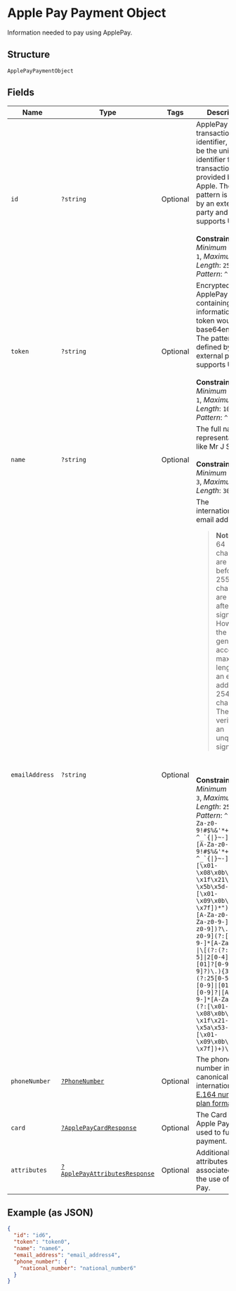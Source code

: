 
# Apple Pay Payment Object

Information needed to pay using ApplePay.

## Structure

`ApplePayPaymentObject`

## Fields

| Name | Type | Tags | Description | Getter | Setter |
|  --- | --- | --- | --- | --- | --- |
| `id` | `?string` | Optional | ApplePay transaction identifier, this will be the unique identifier for this transaction provided by Apple. The pattern is defined by an external party and supports Unicode.<br><br>**Constraints**: *Minimum Length*: `1`, *Maximum Length*: `250`, *Pattern*: `^.*$` | getId(): ?string | setId(?string id): void |
| `token` | `?string` | Optional | Encrypted ApplePay token, containing card information. This token would be base64encoded. The pattern is defined by an external party and supports Unicode.<br><br>**Constraints**: *Minimum Length*: `1`, *Maximum Length*: `10000`, *Pattern*: `^.*$` | getToken(): ?string | setToken(?string token): void |
| `name` | `?string` | Optional | The full name representation like Mr J Smith.<br><br>**Constraints**: *Minimum Length*: `3`, *Maximum Length*: `300` | getName(): ?string | setName(?string name): void |
| `emailAddress` | `?string` | Optional | The internationalized email address.<blockquote><strong>Note:</strong> Up to 64 characters are allowed before and 255 characters are allowed after the <code>@</code> sign. However, the generally accepted maximum length for an email address is 254 characters. The pattern verifies that an unquoted <code>@</code> sign exists.</blockquote><br><br>**Constraints**: *Minimum Length*: `3`, *Maximum Length*: `254`, *Pattern*: ``^(?:[A-Za-z0-9!#$%&'*+/=?^_`{\|}~-]+(?:\.[A-Za-z0-9!#$%&'*+/=?^_`{\|}~-]+)*\|"(?:[\x01-\x08\x0b\x0c\x0e-\x1f\x21\x23-\x5b\x5d-\x7f]\|\\[\x01-\x09\x0b\x0c\x0e-\x7f])*")@(?:(?:[A-Za-z0-9](?:[A-Za-z0-9-]*[A-Za-z0-9])?\.)+[A-Za-z0-9](?:[A-Za-z0-9-]*[A-Za-z0-9])?\|\[(?:(?:25[0-5]\|2[0-4][0-9]\|[01]?[0-9][0-9]?)\.){3}(?:25[0-5]\|2[0-4][0-9]\|[01]?[0-9][0-9]?\|[A-Za-z0-9-]*[A-Za-z0-9]:(?:[\x01-\x08\x0b\x0c\x0e-\x1f\x21-\x5a\x53-\x7f]\|\\[\x01-\x09\x0b\x0c\x0e-\x7f])+)\])$`` | getEmailAddress(): ?string | setEmailAddress(?string emailAddress): void |
| `phoneNumber` | [`?PhoneNumber`](../../doc/models/phone-number.md) | Optional | The phone number in its canonical international [E.164 numbering plan format](https://www.itu.int/rec/T-REC-E.164/en). | getPhoneNumber(): ?PhoneNumber | setPhoneNumber(?PhoneNumber phoneNumber): void |
| `card` | [`?ApplePayCardResponse`](../../doc/models/apple-pay-card-response.md) | Optional | The Card from Apple Pay Wallet used to fund the payment. | getCard(): ?ApplePayCardResponse | setCard(?ApplePayCardResponse card): void |
| `attributes` | [`?ApplePayAttributesResponse`](../../doc/models/apple-pay-attributes-response.md) | Optional | Additional attributes associated with the use of Apple Pay. | getAttributes(): ?ApplePayAttributesResponse | setAttributes(?ApplePayAttributesResponse attributes): void |

## Example (as JSON)

```json
{
  "id": "id6",
  "token": "token0",
  "name": "name6",
  "email_address": "email_address4",
  "phone_number": {
    "national_number": "national_number6"
  }
}
```

